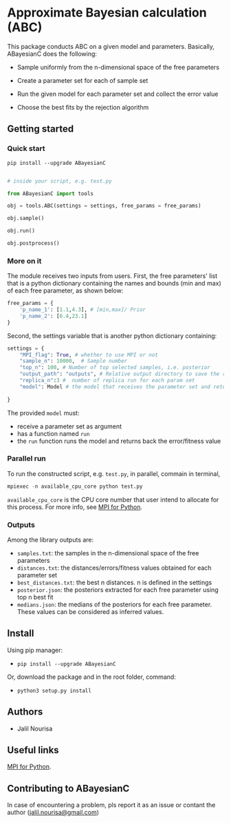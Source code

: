 
  

# Approximate Bayesian calculation (ABC)

This package conducts ABC on a given model and parameters. Basically, ABayesianC does the following:

- Sample uniformly from the n-dimensional space of the free parameters 

- Create a parameter set for each of sample set

- Run the given model for each parameter set and collect the error value

- Choose the best fits by the rejection algorithm 

  
## Getting started

### Quick start

`pip install --upgrade ABayesianC`

```py

# inside your script, e.g. test.py

from ABayesianC import tools

obj = tools.ABC(settings = settings, free_params = free_params)

obj.sample()

obj.run()

obj.postprocess()

```


### More on it

The module receives two inputs from users.  First, the free parameters' list that is a python dictionary containing the names and bounds (min and max) of each free parameter, as shown below:

```python
free_params = {
    'p_name_1': [1.1,4.3], # [min,max]/ Prior
    'p_name_2': [6.4,23.1]
}
```
Second, the settings variable that is another python dictionary containing:

```py
settings = {
    "MPI_flag": True, # whether to use MPI or not
    "sample_n": 10000,  # Sample number
    "top_n": 100, # Number of top selected samples, i.e. posterior
    "output_path": "outputs", # Relative output directory to save the results
    "replica_n":3 #  number of replica run for each param set
    "model": Model # the model that receives the parameter set and returns the error value
        
}
```
The provided `model` must:
- receive a parameter set as argument 
- has a function named `run` 
- the `run` function runs the model and returns back the error/fitness value

### Parallel run

To run the constructed script, e.g. `test.py`, in parallel, commain in terminal,

```py
mpiexec -n available_cpu_core python test.py
```
`available_cpu_core` is the CPU core number that user intend to allocate for this process. For more info, see [MPI for Python](https://mpi4py.readthedocs.io/en/stable/).

### Outputs

Among the library outputs are:
- `samples.txt`: the samples in the n-dimensional space of the free parameters
- `distances.txt`: the distances/errors/fitness values obtained for each parameter set
- `best_distances.txt`: the best n distances. n is defined in the settings 
- `posterior.json`: the posteriors extracted for each free parameter using top n best fit
- `medians.json`: the medians of the posteriors for each free parameter. These values can be considered as inferred values.

## Install

Using pip manager:

-  `pip install --upgrade ABayesianC`

Or, download the package and in the root folder, command:

-  `python3 setup.py install`

## Authors

- Jalil Nourisa

## Useful links

 [MPI for Python](https://mpi4py.readthedocs.io/en/stable/).

## Contributing to ABayesianC
In case of encountering a problem, pls report it as an issue or contant the author (jalil.nourisa@gmail.com)
